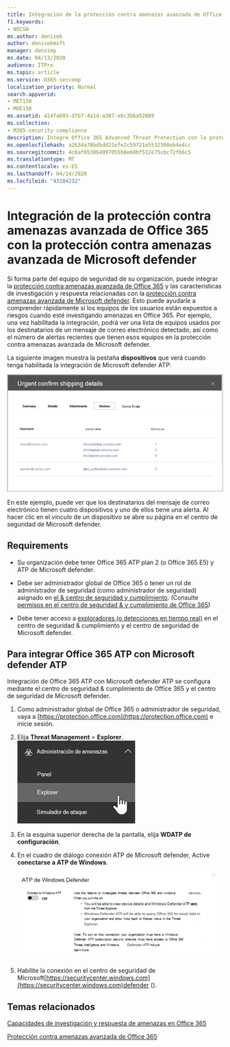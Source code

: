 ```yaml
---
title: Integración de la protección contra amenazas avanzada de Office 365 con la protección contra amenazas avanzada de Microsoft defender
f1.keywords:
- NOCSH
ms.author: deniseb
author: denisebmsft
manager: dansimp
ms.date: 04/13/2020
audience: ITPro
ms.topic: article
ms.service: O365-seccomp
localization_priority: Normal
search.appverid:
- MET150
- MOE150
ms.assetid: 414fa693-d7b7-4a1d-a387-ebc3b6a52889
ms.collection:
- M365-security-compliance
description: Integre Office 365 Advanced Threat Protection con la protección contra amenazas avanzada de Microsoft defender para ver información más detallada sobre la administración de amenazas.
ms.openlocfilehash: a2634a70bdbdd21efe2c59721e5532500eb4e4cc
ms.sourcegitcommit: 4c6af6530b4997055b8e60bf532e75cbc72fb6c5
ms.translationtype: MT
ms.contentlocale: es-ES
ms.lasthandoff: 04/14/2020
ms.locfileid: "43284232"
---
```

# <a name="integrate-office-365-advanced-threat-protection-with-microsoft-defender-advanced-threat-protection"></a>Integración de la protección contra amenazas avanzada de Office 365 con la protección contra amenazas avanzada de Microsoft defender

Si forma parte del equipo de seguridad de su organización, puede integrar la [protección contra amenazas avanzada de Office 365](office-365-atp.md) y las características de investigación y respuesta relacionadas con la [protección contra amenazas avanzada de Microsoft defender](https://docs.microsoft.com/windows/security/threat-protection/microsoft-defender-atp/microsoft-defender-advanced-threat-protection). Esto puede ayudarle a comprender rápidamente si los equipos de los usuarios están expuestos a riesgos cuando esté investigando amenazas en Office 365. Por ejemplo, una vez habilitada la integración, podrá ver una lista de equipos usados por los destinatarios de un mensaje de correo electrónico detectado, así como el número de alertas recientes que tienen esos equipos en la protección contra amenazas avanzada de Microsoft defender.
  
La siguiente imagen muestra la pestaña **dispositivos** que verá cuando tenga habilitada la integración de Microsoft defender ATP:
  
![Cuando ATP de Microsoft defender está habilitada, puede ver una lista de dispositivos con alertas.](../../media/fec928ea-8f0c-44d7-80b9-a2e0a8cd4e89.PNG)
  
En este ejemplo, puede ver que los destinatarios del mensaje de correo electrónico tienen cuatro dispositivos y uno de ellos tiene una alerta. Al hacer clic en el vínculo de un dispositivo se abre su página en el centro de seguridad de Microsoft defender.
  
## <a name="requirements"></a>Requirements

- Su organización debe tener Office 365 ATP plan 2 (o Office 365 E5) y ATP de Microsoft defender.
    
- Debe ser administrador global de Office 365 o tener un rol de administrador de seguridad (como administrador de seguridad) asignado en [el &amp; centro de seguridad y cumplimiento](https://protection.office.com). (Consulte [permisos en el centro de seguridad &amp; y cumplimiento de Office 365](permissions-in-the-security-and-compliance-center.md))
    
- Debe tener acceso a [exploradores (o detecciones en tiempo real)](threat-explorer.md) en el centro de seguridad & cumplimiento y el centro de seguridad de Microsoft defender.
    
## <a name="to-integrate-office-365-atp-with-microsoft-defender-atp"></a>Para integrar Office 365 ATP con Microsoft defender ATP

Integración de Office 365 ATP con Microsoft defender ATP se configura mediante el centro de seguridad & cumplimiento de Office 365 y el centro de seguridad de Microsoft defender.
  
1. Como administrador global de Office 365 o administrador de seguridad, vaya a [https://protection.office.com](https://protection.office.com) e inicie sesión.
    
2. Elija **Threat Management** \> **Explorer**.<br>![Explorador en el menú de administración de amenazas](../../media/ThreatMgmt-Explorer-nav.png)<br>
    
3. En la esquina superior derecha de la pantalla, elija **WDATP de configuración**.
    
4. En el cuadro de diálogo conexión ATP de Microsoft defender, Active **conectarse a ATP de Windows**.<br>![Conexión ATP de Microsoft defender](../../media/Explorer-WDATPConnection-dialog.png)<br>
    
5. Habilite la conexión en el centro de seguridad de Microsoft[https://securitycenter.windows.com](https://securitycenter.windows.com)defender ().

## <a name="related-topics"></a>Temas relacionados

[Capacidades de investigación y respuesta de amenazas en Office 365](office-365-ti.md)
  
[Protección contra amenazas avanzada de Office 365](office-365-atp.md)
  


